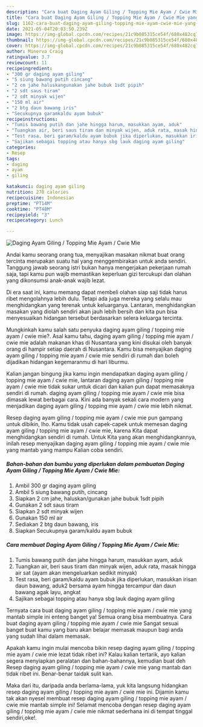 ```yaml
---
description: "Cara buat Daging Ayam Giling / Topping Mie Ayam / Cwie Mie yang enak dan Mudah Dibuat"
title: "Cara buat Daging Ayam Giling / Topping Mie Ayam / Cwie Mie yang enak dan Mudah Dibuat"
slug: 1162-cara-buat-daging-ayam-giling-topping-mie-ayam-cwie-mie-yang-enak-dan-mudah-dibuat
date: 2021-05-04T20:03:50.239Z
image: https://img-global.cpcdn.com/recipes/21c9b085315ce54f/680x482cq70/daging-ayam-giling-topping-mie-ayam-cwie-mie-foto-resep-utama.jpg
thumbnail: https://img-global.cpcdn.com/recipes/21c9b085315ce54f/680x482cq70/daging-ayam-giling-topping-mie-ayam-cwie-mie-foto-resep-utama.jpg
cover: https://img-global.cpcdn.com/recipes/21c9b085315ce54f/680x482cq70/daging-ayam-giling-topping-mie-ayam-cwie-mie-foto-resep-utama.jpg
author: Minerva Craig
ratingvalue: 3.7
reviewcount: 11
recipeingredient:
- "300 gr daging ayam giling"
- "5 siung bawang putih cincang"
- "2 cm jahe haluskangunakan jahe bubuk 1sdt pipih"
- "2 sdt saus tiram"
- "2 sdt minyak wijen"
- "150 ml air"
- "2 btg daun bawang iris"
- "Secukupnya garamkaldu ayam bubuk"
recipeinstructions:
- "Tumis bawang putih dan jahe hingga harum, masukkan ayam, aduk"
- "Tuangkan air, beri saus tiram dan minyak wijen, aduk rata, masak hingga air sat (ayam akan mengeluarkan sedikit minyak)"
- "Test rasa, beri garam/kaldu ayam bubuk jika diperlukan, masukkan irisan daun bawang, aduk2 bersama ayam hingga tercampur dan daun bawang agak layu, angkat"
- "Sajikan sebagai topping atau hanya sbg lauk daging ayam giling"
categories:
- Resep
tags:
- daging
- ayam
- giling

katakunci: daging ayam giling 
nutrition: 270 calories
recipecuisine: Indonesian
preptime: "PT14M"
cooktime: "PT48M"
recipeyield: "3"
recipecategory: Lunch

---
```



![Daging Ayam Giling / Topping Mie Ayam / Cwie Mie](https://img-global.cpcdn.com/recipes/21c9b085315ce54f/680x482cq70/daging-ayam-giling-topping-mie-ayam-cwie-mie-foto-resep-utama.jpg)

Andai kamu seorang orang tua, menyajikan masakan nikmat buat orang tercinta merupakan suatu hal yang menggembirakan untuk anda sendiri. Tanggung jawab seorang istri bukan hanya mengerjakan pekerjaan rumah saja, tapi kamu pun wajib memastikan keperluan gizi tercukupi dan olahan yang dikonsumsi anak-anak wajib lezat.

Di era  saat ini, kamu memang dapat membeli olahan siap saji tidak harus ribet mengolahnya lebih dulu. Tetapi ada juga mereka yang selalu mau menghidangkan yang terenak untuk keluarganya. Lantaran, menghidangkan masakan yang diolah sendiri akan jauh lebih bersih dan kita pun bisa menyesuaikan hidangan tersebut berdasarkan selera keluarga tercinta. 



Mungkinkah kamu salah satu penyuka daging ayam giling / topping mie ayam / cwie mie?. Asal kamu tahu, daging ayam giling / topping mie ayam / cwie mie adalah makanan khas di Nusantara yang kini disukai oleh banyak orang di hampir setiap daerah di Nusantara. Kamu bisa menyajikan daging ayam giling / topping mie ayam / cwie mie sendiri di rumah dan boleh dijadikan hidangan kegemaranmu di hari liburmu.

Kalian jangan bingung jika kamu ingin mendapatkan daging ayam giling / topping mie ayam / cwie mie, lantaran daging ayam giling / topping mie ayam / cwie mie tidak sukar untuk dicari dan kalian pun dapat memasaknya sendiri di rumah. daging ayam giling / topping mie ayam / cwie mie bisa dimasak lewat berbagai cara. Kini ada banyak sekali cara modern yang menjadikan daging ayam giling / topping mie ayam / cwie mie lebih nikmat.

Resep daging ayam giling / topping mie ayam / cwie mie pun gampang untuk dibikin, lho. Kamu tidak usah capek-capek untuk memesan daging ayam giling / topping mie ayam / cwie mie, karena Kita dapat menghidangkan sendiri di rumah. Untuk Kita yang akan menghidangkannya, inilah resep menyajikan daging ayam giling / topping mie ayam / cwie mie yang mantab yang mampu Kalian coba sendiri.

<!--inarticleads1-->

##### Bahan-bahan dan bumbu yang diperlukan dalam pembuatan Daging Ayam Giling / Topping Mie Ayam / Cwie Mie:

1. Ambil 300 gr daging ayam giling
1. Ambil 5 siung bawang putih, cincang
1. Siapkan 2 cm jahe, haluskan/gunakan jahe bubuk 1sdt pipih
1. Gunakan 2 sdt saus tiram
1. Siapkan 2 sdt minyak wijen
1. Gunakan 150 ml air
1. Sediakan 2 btg daun bawang, iris
1. Siapkan Secukupnya garam/kaldu ayam bubuk




<!--inarticleads2-->

##### Cara membuat Daging Ayam Giling / Topping Mie Ayam / Cwie Mie:

1. Tumis bawang putih dan jahe hingga harum, masukkan ayam, aduk
1. Tuangkan air, beri saus tiram dan minyak wijen, aduk rata, masak hingga air sat (ayam akan mengeluarkan sedikit minyak)
1. Test rasa, beri garam/kaldu ayam bubuk jika diperlukan, masukkan irisan daun bawang, aduk2 bersama ayam hingga tercampur dan daun bawang agak layu, angkat
1. Sajikan sebagai topping atau hanya sbg lauk daging ayam giling




Ternyata cara buat daging ayam giling / topping mie ayam / cwie mie yang mantab simple ini enteng banget ya! Semua orang bisa membuatnya. Cara buat daging ayam giling / topping mie ayam / cwie mie Sangat sesuai banget buat kamu yang baru akan belajar memasak maupun bagi anda yang sudah lihai dalam memasak.

Apakah kamu ingin mulai mencoba bikin resep daging ayam giling / topping mie ayam / cwie mie lezat tidak ribet ini? Kalau kalian tertarik, ayo kalian segera menyiapkan peralatan dan bahan-bahannya, kemudian buat deh Resep daging ayam giling / topping mie ayam / cwie mie yang mantab dan tidak ribet ini. Benar-benar taidak sulit kan. 

Maka dari itu, daripada anda berlama-lama, yuk kita langsung hidangkan resep daging ayam giling / topping mie ayam / cwie mie ini. Dijamin kamu tak akan nyesel membuat resep daging ayam giling / topping mie ayam / cwie mie mantab simple ini! Selamat mencoba dengan resep daging ayam giling / topping mie ayam / cwie mie nikmat sederhana ini di tempat tinggal sendiri,oke!.

